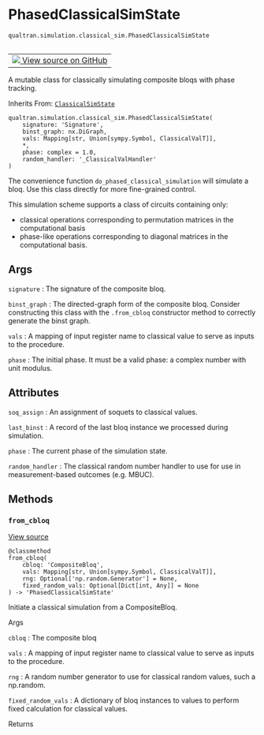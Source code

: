 # PhasedClassicalSimState
`qualtran.simulation.classical_sim.PhasedClassicalSimState`


<table class="tfo-notebook-buttons tfo-api nocontent" align="left">
<td>
  <a target="_blank" href="https://github.com/quantumlib/Qualtran/blob/main/qualtran/simulation/classical_sim.py#L392-L501">
    <img src="https://www.tensorflow.org/images/GitHub-Mark-32px.png" />
    View source on GitHub
  </a>
</td>
</table>



A mutable class for classically simulating composite bloqs with phase tracking.

Inherits From: [`ClassicalSimState`](../../../qualtran/simulation/classical_sim/ClassicalSimState.md)

<pre class="devsite-click-to-copy prettyprint lang-py tfo-signature-link">
<code>qualtran.simulation.classical_sim.PhasedClassicalSimState(
    signature: 'Signature',
    binst_graph: nx.DiGraph,
    vals: Mapping[str, Union[sympy.Symbol, ClassicalValT]],
    *,
    phase: complex = 1.0,
    random_handler: '_ClassicalValHandler'
)
</code></pre>



<!-- Placeholder for "Used in" -->

The convenience function `do_phased_classical_simulation` will simulate a bloq. Use this
class directly for more fine-grained control.

This simulation scheme supports a class of circuits containing only:
 - classical operations corresponding to permutation matrices in the computational basis
 - phase-like operations corresponding to diagonal matrices in the computational basis.

<h2 class="add-link">Args</h2>

`signature`<a id="signature"></a>
: The signature of the composite bloq.

`binst_graph`<a id="binst_graph"></a>
: The directed-graph form of the composite bloq. Consider constructing
  this class with the `.from_cbloq` constructor method to correctly generate the
  binst graph.

`vals`<a id="vals"></a>
: A mapping of input register name to classical value to serve as inputs to the
  procedure.

`phase`<a id="phase"></a>
: The initial phase. It must be a valid phase: a complex number with unit modulus.






<h2 class="add-link">Attributes</h2>

`soq_assign`<a id="soq_assign"></a>
: An assignment of soquets to classical values.

`last_binst`<a id="last_binst"></a>
: A record of the last bloq instance we processed during simulation.

`phase`<a id="phase"></a>
: The current phase of the simulation state.

`random_handler`<a id="random_handler"></a>
: The classical random number handler to use for use in
  measurement-based outcomes (e.g. MBUC).




## Methods

<h3 id="from_cbloq"><code>from_cbloq</code></h3>

<a target="_blank" class="external" href="https://github.com/quantumlib/Qualtran/blob/main/qualtran/simulation/classical_sim.py#L434-L467">View source</a>

<pre class="devsite-click-to-copy prettyprint lang-py tfo-signature-link">
<code>@classmethod</code>
<code>from_cbloq(
    cbloq: 'CompositeBloq',
    vals: Mapping[str, Union[sympy.Symbol, ClassicalValT]],
    rng: Optional['np.random.Generator'] = None,
    fixed_random_vals: Optional[Dict[int, Any]] = None
) -> 'PhasedClassicalSimState'
</code></pre>

Initiate a classical simulation from a CompositeBloq.


Args

`cbloq`
: The composite bloq

`vals`
: A mapping of input register name to classical value to serve as inputs to the
  procedure.

`rng`
: A random number generator to use for classical random values, such a np.random.

`fixed_random_vals`
: A dictionary of bloq instances to values to perform fixed calculation
  for classical values.




Returns






